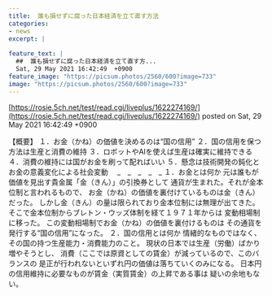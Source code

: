 ```yaml
---
title:  誰も損せずに腐った日本経済を立て直す方法 
categories:
- news
excerpt: |
  
feature_text: |
  ##  誰も損せずに腐った日本経済を立て直す方...
  Sat, 29 May 2021 16:42:49  +0900
feature_image: "https://picsum.photos/2560/600?image=733"
image: "https://picsum.photos/2560/600?image=733"
---
```


[https://rosie.5ch.net/test/read.cgi/liveplus/1622274169/](https://rosie.5ch.net/test/read.cgi/liveplus/1622274169/)
posted on Sat, 29 May 2021 16:42:49  +0900

<!--more-->

【概要】 １．お金（かね）の価値を決めるのは“国の信用” ２．国の信用を保つ方法は生産と消費の維持 ３．ロボットやAIを使えば生産は確実に維持できる ４．消費の維持には国がお金を刷って配ればいい ５．懸念は技術開発の鈍化とお金の意義変化による社会変動 　_　_　_　_　_ １．お金とは何か 元は誰もが価値を見出す貴金属「金（きん）」の引換券として 通貨が生まれた。それが金本位制と言われるもので、 お金（かね）の価値を裏付けているものは金（きん）だった。 しかし金（きん）の量は限られており金本位制には無理が出てきた。 そこで金本位制からブレトン・ウッズ体制を経て１９７１年からは 変動相場制に移った。 この変動相場制でお金（かね）の価値を裏付けるものは その通貨を発行する“国の信用”になった。 ２．国の信用とは何か 情緒的なものではなく、その国の持つ生産能力・消費能力のこと。 現状の日本では生産（労働）ばかり増やそうとし、 消費（ここでは原資としての賃金）が減っているので、このバランスの 是正が行われないといずれ円の価値は落ちていくのみになる。 日本円の信用維持に必要なものが賃金（実質賃金）の上昇である事は 疑いの余地もない。

